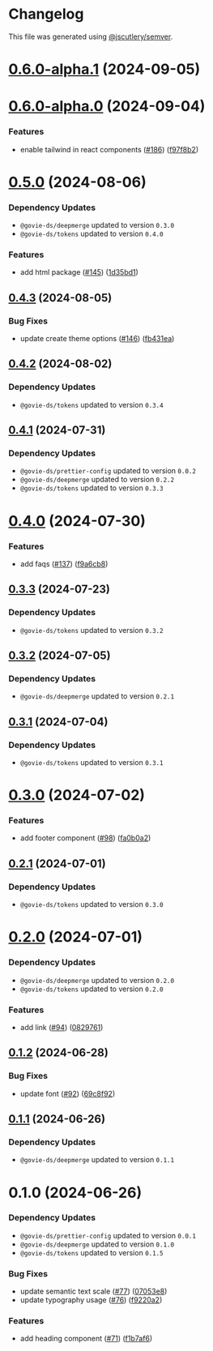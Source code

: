 # Changelog

This file was generated using [@jscutlery/semver](https://github.com/jscutlery/semver).



# [0.6.0-alpha.1](https://github.com/ogcio/govie-ds/compare/@govie-ds/tailwind-0.6.0-alpha.0...@govie-ds/tailwind-0.6.0-alpha.1) (2024-09-05)



# [0.6.0-alpha.0](https://github.com/ogcio/govie-ds/compare/@govie-ds/tailwind-0.5.0...@govie-ds/tailwind-0.6.0-alpha.0) (2024-09-04)


### Features

* enable tailwind in react components ([#186](https://github.com/ogcio/govie-ds/issues/186)) ([f97f8b2](https://github.com/ogcio/govie-ds/commit/f97f8b2c5a370b580bd22246787cd6eea0d06997))



# [0.5.0](https://github.com/ogcio/govie-ds/compare/@govie-ds/tailwind-0.4.3...@govie-ds/tailwind-0.5.0) (2024-08-06)

### Dependency Updates

* `@govie-ds/deepmerge` updated to version `0.3.0`
* `@govie-ds/tokens` updated to version `0.4.0`

### Features

* add html package ([#145](https://github.com/ogcio/govie-ds/issues/145)) ([1d35bd1](https://github.com/ogcio/govie-ds/commit/1d35bd17900468863403333f77c855e5d92f3458))



## [0.4.3](https://github.com/ogcio/govie-ds/compare/@govie-ds/tailwind-0.4.2...@govie-ds/tailwind-0.4.3) (2024-08-05)


### Bug Fixes

* update create theme options ([#146](https://github.com/ogcio/govie-ds/issues/146)) ([fb431ea](https://github.com/ogcio/govie-ds/commit/fb431ea864b236fba7e8e3442acbce8d1ff37207))



## [0.4.2](https://github.com/ogcio/govie-ds/compare/@govie-ds/tailwind-0.4.1...@govie-ds/tailwind-0.4.2) (2024-08-02)

### Dependency Updates

* `@govie-ds/tokens` updated to version `0.3.4`


## [0.4.1](https://github.com/ogcio/govie-ds/compare/@govie-ds/tailwind-0.4.0...@govie-ds/tailwind-0.4.1) (2024-07-31)

### Dependency Updates

* `@govie-ds/prettier-config` updated to version `0.0.2`
* `@govie-ds/deepmerge` updated to version `0.2.2`
* `@govie-ds/tokens` updated to version `0.3.3`


# [0.4.0](https://github.com/ogcio/govie-ds/compare/@govie-ds/tailwind-0.3.3...@govie-ds/tailwind-0.4.0) (2024-07-30)


### Features

* add faqs ([#137](https://github.com/ogcio/govie-ds/issues/137)) ([f9a6cb8](https://github.com/ogcio/govie-ds/commit/f9a6cb8d89498bcb44fe6140708cbf4aa7ea2f85))



## [0.3.3](https://github.com/ogcio/govie-ds/compare/@govie-ds/tailwind-0.3.2...@govie-ds/tailwind-0.3.3) (2024-07-23)

### Dependency Updates

* `@govie-ds/tokens` updated to version `0.3.2`


## [0.3.2](https://github.com/ogcio/govie-ds/compare/@govie-ds/tailwind-0.3.1...@govie-ds/tailwind-0.3.2) (2024-07-05)

### Dependency Updates

* `@govie-ds/deepmerge` updated to version `0.2.1`


## [0.3.1](https://github.com/ogcio/govie-ds/compare/@govie-ds/tailwind-0.3.0...@govie-ds/tailwind-0.3.1) (2024-07-04)

### Dependency Updates

* `@govie-ds/tokens` updated to version `0.3.1`


# [0.3.0](https://github.com/ogcio/govie-ds/compare/@govie-ds/tailwind-0.2.1...@govie-ds/tailwind-0.3.0) (2024-07-02)


### Features

* add footer component ([#98](https://github.com/ogcio/govie-ds/issues/98)) ([fa0b0a2](https://github.com/ogcio/govie-ds/commit/fa0b0a2bc0fa7058870217a21947448febb934bc))



## [0.2.1](https://github.com/ogcio/govie-ds/compare/@govie-ds/tailwind-0.2.0...@govie-ds/tailwind-0.2.1) (2024-07-01)

### Dependency Updates

* `@govie-ds/tokens` updated to version `0.3.0`


# [0.2.0](https://github.com/ogcio/govie-ds/compare/@govie-ds/tailwind-0.1.2...@govie-ds/tailwind-0.2.0) (2024-07-01)

### Dependency Updates

* `@govie-ds/deepmerge` updated to version `0.2.0`
* `@govie-ds/tokens` updated to version `0.2.0`

### Features

* add link ([#94](https://github.com/ogcio/govie-ds/issues/94)) ([0829761](https://github.com/ogcio/govie-ds/commit/082976131495f029bbdf7d3ef3dbb3e80d460c4a))



## [0.1.2](https://github.com/ogcio/govie-ds/compare/@govie-ds/tailwind-0.1.1...@govie-ds/tailwind-0.1.2) (2024-06-28)


### Bug Fixes

* update font ([#92](https://github.com/ogcio/govie-ds/issues/92)) ([69c8f92](https://github.com/ogcio/govie-ds/commit/69c8f9236562a2b2f79467441aa0a9a164a238a8))



## [0.1.1](https://github.com/ogcio/govie-ds/compare/@govie-ds/tailwind-0.1.0...@govie-ds/tailwind-0.1.1) (2024-06-26)

### Dependency Updates

* `@govie-ds/deepmerge` updated to version `0.1.1`


# 0.1.0 (2024-06-26)

### Dependency Updates

* `@govie-ds/prettier-config` updated to version `0.0.1`
* `@govie-ds/deepmerge` updated to version `0.1.0`
* `@govie-ds/tokens` updated to version `0.1.5`

### Bug Fixes

* update semantic text scale ([#77](https://github.com/ogcio/govie-ds/issues/77)) ([07053e8](https://github.com/ogcio/govie-ds/commit/07053e8f070a8a1646f027e5a6c692d5724359b4))
* update typography usage ([#76](https://github.com/ogcio/govie-ds/issues/76)) ([f9220a2](https://github.com/ogcio/govie-ds/commit/f9220a2b4b130040a2eaa75a61de8017acdfbb29))


### Features

* add heading component ([#71](https://github.com/ogcio/govie-ds/issues/71)) ([f1b7af6](https://github.com/ogcio/govie-ds/commit/f1b7af6e9f44ef38651f4b9670f3f50cfddcfa2e))
